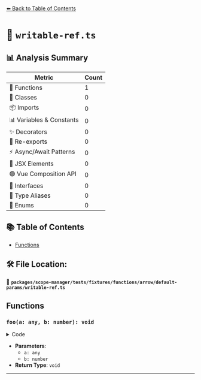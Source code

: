[⬅️ Back to Table of Contents](../../../../../../../index.md)

# 📄 `writable-ref.ts`

## 📊 Analysis Summary

| Metric | Count |
|--------|-------|
| 🔧 Functions | 1 |
| 🧱 Classes | 0 |
| 📦 Imports | 0 |
| 📊 Variables & Constants | 0 |
| ✨ Decorators | 0 |
| 🔄 Re-exports | 0 |
| ⚡ Async/Await Patterns | 0 |
| 💠 JSX Elements | 0 |
| 🟢 Vue Composition API | 0 |
| 📐 Interfaces | 0 |
| 📑 Type Aliases | 0 |
| 🎯 Enums | 0 |

## 📚 Table of Contents

- [Functions](#functions)

## 🛠️ File Location:
📂 **`packages/scope-manager/tests/fixtures/functions/arrow/default-params/writable-ref.ts`**

## Functions

### `foo(a: any, b: number): void`

<details><summary>Code</summary>

```ts
(a, b = 0) => {}
```
</details>

- **Parameters**:
  - `a: any`
  - `b: number`
- **Return Type**: `void`

---